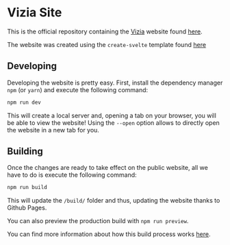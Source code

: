# Vizia Site

This is the official repository containing the [Vizia](https://github.com/vizia/vizia) website found [here](TODO).

The website was created using the `create-svelte` template found [here](https://github.com/sveltejs/kit/tree/master/packages/create-svelte)

## Developing

Developing the website is pretty easy. First, install the dependency manager `npm` (or `yarn`) and execute the following command:

```bash
npm run dev
```

This will create a local server and, opening a tab on your browser, you will be able to view the website! Using the `--open` option allows to directly open the website in a new tab for you.

## Building

Once the changes are ready to take effect on the public website, all we have to do is execute the following command:

```bash
npm run build
```

This will update the `/build/` folder and thus, updating the website thanks to Github Pages.

You can also preview the production build with `npm run preview`.

You can find more information about how this build process works [here](https://kit.svelte.dev/docs/adapters).
